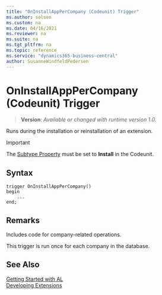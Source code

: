 ```yaml
---
title: "OnInstallAppPerCompany (Codeunit) Trigger"
ms.author: solsen
ms.custom: na
ms.date: 04/16/2021
ms.reviewer: na
ms.suite: na
ms.tgt_pltfrm: na
ms.topic: reference
ms.service: "dynamics365-business-central"
author: SusanneWindfeldPedersen
---
```

[//]: # (START>DO_NOT_EDIT)
[//]: # (IMPORTANT:Do not edit any of the content between here and the END>DO_NOT_EDIT.)
[//]: # (Any modifications should be made in the .xml files in the ModernDev repo.)

# OnInstallAppPerCompany (Codeunit) Trigger
> **Version**: _Available or changed with runtime version 1.0._

Runs during the installation or reinstallation of an extension.

> [!IMPORTANT]
> The [Subtype Property](../../properties/devenv-subtype-property.md) must be set to **Install** in the Codeunit.

## Syntax
```
trigger OnInstallAppPerCompany()
begin
    ...
end;
```



[//]: # (IMPORTANT: END>DO_NOT_EDIT)

## Remarks  
Includes code for company-related operations. 

This trigger is run once for each company in the database.

## See Also  
[Getting Started with AL](../../devenv-get-started.md)  
[Developing Extensions](../../devenv-dev-overview.md)  
